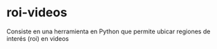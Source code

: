 # roi-videos
Consiste en una herramienta en Python que permite ubicar regiones de interés (roi) en videos 
